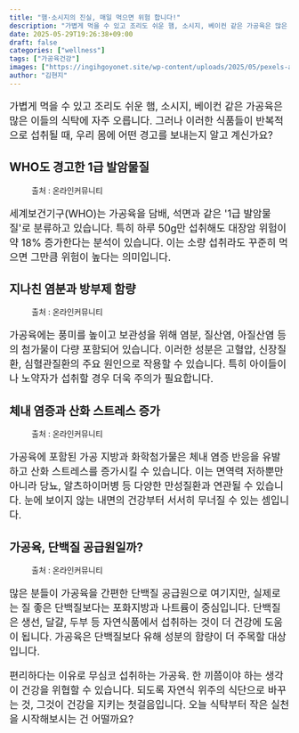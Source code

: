 ```yaml
---
title: "햄·소시지의 진실, 매일 먹으면 위험 합니다!"
description: "가볍게 먹을 수 있고 조리도 쉬운 햄, 소시지, 베이컨 같은 가공육은 많은 이들의 식탁에 자주 오릅니다. 그러나 이러한 식품들이 반복적으로 섭취될 때, 우리 몸에 어떤 경고를 보내는지 알고 계신가요?"
date: 2025-05-29T19:26:38+09:00
draft: false
categories: ["wellness"]
tags: ["가공육건강"]
images: ["https://ingihgoyonet.site/wp-content/uploads/2025/05/pexels-alejandro-aznar-155337093-29476590-819x1024.jpg", "https://ingihgoyonet.site/wp-content/uploads/2025/05/pexels-cottonbro-6182899-1024x683.jpg", "https://ingihgoyonet.site/wp-content/uploads/2025/05/pexels-denniz-futalan-339724-4956933-1024x683.jpg", "https://ingihgoyonet.site/wp-content/uploads/2025/05/pexels-107014568-9562417-1024x683.jpg"]
author: "김현지"
---
```


<p style="font-size:18px">가볍게 먹을 수 있고 조리도 쉬운 햄, 소시지, 베이컨 같은 가공육은 많은 이들의 식탁에 자주 오릅니다. 그러나 이러한 식품들이 반복적으로 섭취될 때, 우리 몸에 어떤 경고를 보내는지 알고 계신가요?</p> <h2 >WHO도 경고한 1급 발암물질</h2> <figure ><img src="https://ingihgoyonet.site/wp-content/uploads/2025/05/pexels-alejandro-aznar-155337093-29476590-819x1024.jpg" alt="" style="aspect-ratio:16/9;object-fit:cover"/><figcaption >출처 : 온라인커뮤니티</figcaption></figure> <p style="font-size:18px">세계보건기구(WHO)는 가공육을 담배, 석면과 같은 '1급 발암물질'로 분류하고 있습니다. 특히 하루 50g만 섭취해도 대장암 위험이 약 18% 증가한다는 분석이 있습니다. 이는 소량 섭취라도 꾸준히 먹으면 그만큼 위험이 높다는 의미입니다.</p> <h2 >지나친 염분과 방부제 함량</h2> <figure ><img src="https://ingihgoyonet.site/wp-content/uploads/2025/05/pexels-cottonbro-6182899-1024x683.jpg" alt="" style="aspect-ratio:16/9;object-fit:cover"/><figcaption >출처 : 온라인커뮤니티</figcaption></figure> <p style="font-size:18px">가공육에는 풍미를 높이고 보관성을 위해 염분, 질산염, 아질산염 등의 첨가물이 다량 포함되어 있습니다. 이러한 성분은 고혈압, 신장질환, 심혈관질환의 주요 원인으로 작용할 수 있습니다. 특히 아이들이나 노약자가 섭취할 경우 더욱 주의가 필요합니다.</p> <h2 >체내 염증과 산화 스트레스 증가</h2> <figure ><img src="https://ingihgoyonet.site/wp-content/uploads/2025/05/pexels-denniz-futalan-339724-4956933-1024x683.jpg" alt="" style="aspect-ratio:16/9;object-fit:cover"/><figcaption >출처 : 온라인커뮤니티</figcaption></figure> <p style="font-size:18px">가공육에 포함된 가공 지방과 화학첨가물은 체내 염증 반응을 유발하고 산화 스트레스를 증가시킬 수 있습니다. 이는 면역력 저하뿐만 아니라 당뇨, 알츠하이머병 등 다양한 만성질환과 연관될 수 있습니다. 눈에 보이지 않는 내면의 건강부터 서서히 무너질 수 있는 셈입니다.</p> <h2 >가공육, 단백질 공급원일까?</h2> <figure ><img src="https://ingihgoyonet.site/wp-content/uploads/2025/05/pexels-107014568-9562417-1024x683.jpg" alt="" style="aspect-ratio:16/9;object-fit:cover"/><figcaption >출처 : 온라인커뮤니티</figcaption></figure> <p style="font-size:18px">많은 분들이 가공육을 간편한 단백질 공급원으로 여기지만, 실제로는 질 좋은 단백질보다는 포화지방과 나트륨이 중심입니다. 단백질은 생선, 달걀, 두부 등 자연식품에서 섭취하는 것이 더 건강에 도움이 됩니다. 가공육은 단백질보다 유해 성분의 함량이 더 주목할 대상입니다.</p> <p style="font-size:18px">편리하다는 이유로 무심코 섭취하는 가공육. 한 끼쯤이야 하는 생각이 건강을 위협할 수 있습니다. 되도록 자연식 위주의 식단으로 바꾸는 것, 그것이 건강을 지키는 첫걸음입니다. 오늘 식탁부터 작은 실천을 시작해보시는 건 어떨까요?</p>